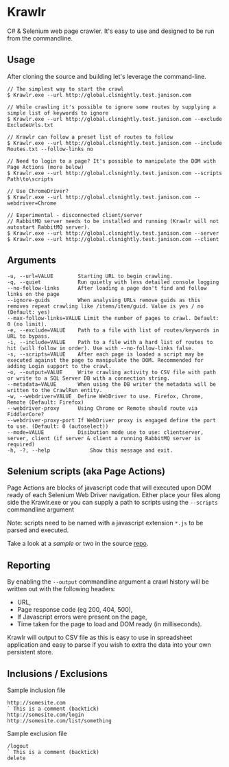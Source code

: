 # Krawlr
C# &amp; Selenium web page crawler. It's easy to use and designed to be run from the commandline.

## Usage

After cloning the source and building let's leverage the command-line. 

    // The simplest way to start the crawl
    $ Krawlr.exe --url http://global.clsnightly.test.janison.com
    
    // While crawling it's possible to ignore some routes by supplying a simple list of keywords to ignore
    $ Krawlr.exe --url http://global.clsnightly.test.janison.com --exclude ExcludeUrls.txt
    
    // Krawlr can follow a preset list of routes to follow
    $ Krawlr.exe --url http://global.clsnightly.test.janison.com --include Routes.txt --follow-links no
    
    // Need to login to a page? It's possible to manipulate the DOM with Page Actions (more below)
    $ Krawlr.exe --url http://global.clsnightly.test.janison.com --scripts Path\to\scripts
    
    // Use ChromeDriver?
    $ Krawlr.exe --url http://global.clsnightly.test.janison.com --webdriver=Chrome
    
    // Experimental - disconnected client/server
    // RabbitMQ server needs to be installed and running (Krawlr will not autostart RabbitMQ server).
    $ Krawlr.exe --url http://global.clsnightly.test.janison.com --server
    $ Krawlr.exe --url http://global.clsnightly.test.janison.com --client

## Arguments

    -u, --url=VALUE        Starting URL to begin crawling.
    -q, --quiet            Run quietly with less detailed console logging
    --no-follow-links      After loading a page don't find and follow links on the page
    --ignore-guids         When analysing URLs remove guids as this removes repeat crawling like /items/item/guid. Value is yes / no (Default: yes) 
    --max-follow-links=VALUE Limit the number of pages to crawl. Default: 0 (no limit).
    -e, --exclude=VALUE    Path to a file with list of routes/keywords in URL to bypass.
    -i, --include=VALUE    Path to a file with a hard list of routes to hit (will follow in order). Use with --no-follow-links false.
    -s, --scripts=VALUE    After each page is loaded a script may be executed against the page to manipulate the DOM. Recommended for adding Login support to the crawl.
    -o, --output=VALUE     Write crawling activity to CSV file with path or write to a SQL Server DB with a connection string.
    --metadata=VALUE       When using the DB writer the metadata will be written to the CrawlRun entity.
    -w, --webdriver=VALUE  Define WebDriver to use. Firefox, Chrome, Remote (Default: Firefox)
    --webdriver-proxy      Using Chrome or Remote should route via FiddlerCore?
    --webdriver-proxy-port If WebDriver proxy is engaged define the port to use. (Default: 0 (autoselect))
    --mode=VALUE           Disibution mode use to use: clientserver, server, client (if server & client a running RabbitMQ server is required)
    -h, -?, --help             Show this message and exit.

## Selenium scripts (aka Page Actions)

Page Actions are blocks of javascript code that will executed upon DOM ready of each Selenium Web Driver navigation. 
Either place your files along side the Krawlr.exe or you can supply a path to scripts using the `--scripts` commandline argument

Note: scripts need to be named with a javascript extension `*.js` to be parsed and executed.

Take a look at a *sample* or two in the source [repo](src/Krawlr.Console/PageAction-Login.js).

## Reporting

By enabling the `--output` commandline argument a crawl history will be written out with the following headers:

* URL,
* Page response code (eg 200, 404, 500),
* If Javascript errors were present on the page,
* Time taken for the page to load and DOM ready (in milliseconds).

Krawlr will output to CSV file as this is easy to use in spreadsheet application and easy to parse if you wish to extra the data into your own persistent store.

## Inclusions / Exclusions

Sample inclusion file

```
http://somesite.com
` This is a comment (backtick)
http://somesite.com/login
http://somesite.com/list/something
```

Sample exclusion file

```
/logout
` This is a comment (backtick)
delete
```
